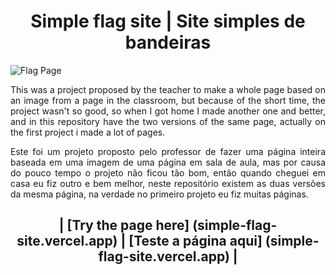 <div align="center">
<h1>Simple flag site  | Site simples de bandeiras</h1>
</div>

![Flag Page](https://github.com/Batatexy/Simple_flag_site/assets/141431095/228659d9-6e00-4c04-975a-626427e51ce6)

<div align="justify">
  <p>
    This was a project proposed by the teacher to make a whole page based on an image from a page in the classroom, but because of the short time, the project wasn't so good, so when I got home I made another one and            better, and in this repository have the two versions of the same page, actually on the first project i made a lot of pages.
  </p>

  <p>
    Este foi um projeto proposto pelo professor de fazer uma página inteira baseada em uma imagem de uma página em sala de aula, mas por causa do pouco tempo o projeto não ficou tão bom, então quando cheguei em casa eu fiz      outro e bem melhor, neste repositório existem as duas versões da mesma página, na verdade no primeiro projeto eu fiz muitas páginas.
  </p>
</div>


<div align="center">
   <h2> | [Try the page here] (simple-flag-site.vercel.app) | [Teste a página aqui] (simple-flag-site.vercel.app) |</h2>
</div>

